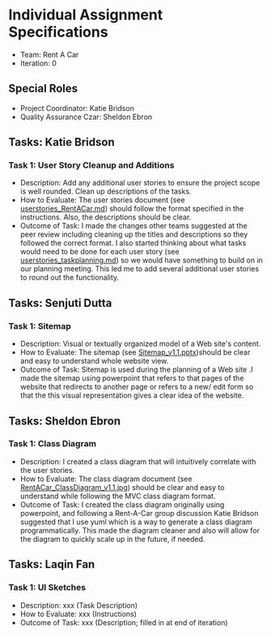 # Individual Assignment Specifications

- Team: Rent A Car
- Iteration: 0

## Special Roles

- Project Coordinator: Katie Bridson
- Quality Assurance Czar: Sheldon Ebron

## Tasks: Katie Bridson

### Task 1: User Story Cleanup and Additions
- Description: Add any additional user stories to ensure the project scope is well rounded. Clean up descriptions of the tasks.
- How to Evaluate: The user stories document (see [userstories_RentACar.md](https://github.com/memphis-cs-projects/comp7012-Rent-a-Car/blob/master/planning/Project_Artifacts/UserStories/userstories_RentACar.md)) should follow the format specified in the instructions. Also, the descriptions should be clear.
- Outcome of Task: I made the changes other teams suggested at the peer review including cleaning up the titles and descriptions so they followed the correct format. I also started thinking about what tasks would need to be done for each user story (see [userstories_taskplanning.md](https://github.com/memphis-cs-projects/comp7012-Rent-a-Car/blob/master/planning/Project_Artifacts/UserStories/userstories_taskplanning.md)) so we would have something to build on in our planning meeting. This led me to add several additional user stories to round out the functionality.

## Tasks: Senjuti Dutta

### Task 1: Sitemap
- Description: Visual or textually organized model of a Web site's content.
- How to Evaluate: The sitemap (see [Sitemap_v1.1.pptx](https://github.com/memphis-cs-projects/comp7012-Rent-a-Car/blob/master/planning/Project_Artifacts/SiteMap/Sitemap_v1.1.pptx))should be clear and easy to understand  whole website view.
- Outcome of Task: Sitemap is used during the planning of a Web site .I made the sitemap using powerpoint that refers to that pages of the website that redirects to another page or refers to a new/ edit form so that the this visual representation gives a clear idea of the website.

## Tasks: Sheldon Ebron

### Task 1: Class Diagram
- Description: I created a class diagram that will intuitively correlate with the user stories.
- How to Evaluate: The class diagram document (see [RentACar_ClassDiagram_v1.1.jpg](https://github.com/memphis-cs-projects/comp7012-Rent-a-Car/blob/master/planning/Project_Artifacts/ClassDiagrams/RentACar_ClassDiagram_v1.1.jpg)) should be clear and easy to understand while following the MVC class diagram format.
- Outcome of Task: I created the class diagram originally using powerpoint, and following a Rent-A-Car group discussion Katie Bridson suggested that I use yuml which is a way to generate a class diagram programmatically. This made the diagram cleaner and also will allow for the diagram to quickly scale up in the future, if needed.

## Tasks: Laqin Fan

### Task 1: UI Sketches
- Description: xxx (Task Description)
- How to Evaluate: xxx (Instructions)
- Outcome of Task: xxx (Description; filled in at end of iteration)
